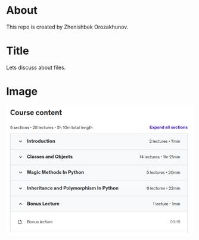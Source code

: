# About
This repo is created by Zhenishbek Orozakhunov.

# Title
Lets discuss about files.

# Image

![Just any text.](list.png)
